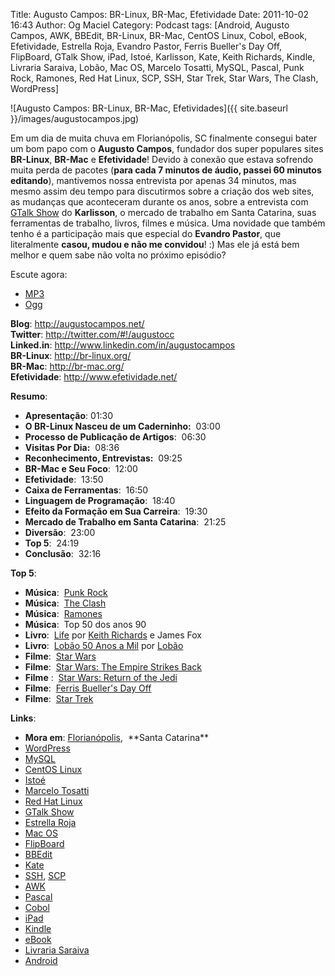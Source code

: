 Title: Augusto Campos: BR-Linux, BR-Mac, Efetividade
Date: 2011-10-02 16:43
Author: Og Maciel
Category: Podcast
tags: [Android, Augusto Campos, AWK, BBEdit, BR-Linux, BR-Mac, CentOS Linux, Cobol, eBook, Efetividade, Estrella Roja, Evandro Pastor, Ferris Bueller's Day Off, FlipBoard, GTalk Show, iPad, Istoé, Karlisson, Kate, Keith Richards, Kindle, Livraria Saraiva, Lobão, Mac OS, Marcelo Tosatti, MySQL, Pascal, Punk Rock, Ramones, Red Hat Linux, SCP, SSH, Star Trek, Star Wars, The Clash, WordPress]

![Augusto Campos: BR-Linux, BR-Mac, Efetividades]({{ site.baseurl }}/images/augustocampos.jpg)

Em um dia de muita chuva em Florianópolis, SC finalmente consegui bater
um bom papo com o **Augusto Campos**, fundador dos super populares sites
**BR-Linux**, **BR-Mac** e **Efetividade**! Devido à conexão que estava
sofrendo muita perda de pacotes (**para cada 7 minutos de áudio, passei
60 minutos editando**), mantivemos nossa entrevista por apenas 34
minutos, mas mesmo assim deu tempo para discutirmos sobre a criação dos
web sites, as mudanças que aconteceram durante os anos, sobre a
entrevista com [GTalk
Show](http://hacktoon.com/?s=augusto+campos "http://hacktoon.com/?s=augusto+campos")
do **Karlisson**, o mercado de trabalho em Santa Catarina, suas
ferramentas de trabalho, livros, filmes e música. Uma novidade que
também tenho é a participação mais que especial do **Evandro Pastor**,
que literalmente **casou, mudou e não me convidou**! :) Mas ele já está
bem melhor e quem sabe não volta no próximo episódio?

Escute agora:

* [MP3](http://downloads.ogmaciel.com/castalio-podcast-18.mp3)
* [Ogg](http://downloads.ogmaciel.com/castalio-podcast-18.ogg) 

**Blog**: <http://augustocampos.net/>  
**Twitter**: <http://twitter.com/#!/augustocc>  
**Linked.in**: <http://www.linkedin.com/in/augustocampos>  
**BR-Linux**: <http://br-linux.org/>  
**BR-Mac**: <http://br-mac.org/>  
**Efetividade**: <http://www.efetividade.net/>

**Resumo**:

-   **Apresentação**: 01:30
-   **O BR-Linux Nasceu de um Caderninho:**  03:00
-   **Processo de Publicação de Artigos**:  06:30
-   **Visitas Por Dia:**  08:36
-   **Reconhecimento, Entrevistas:**  09:25
-   **BR-Mac e Seu Foco**:  12:00
-   **Efetividade**:  13:50
-   **Caixa de Ferramentas**:  16:50
-   **Linguagem de Programação**:  18:40
-   **Efeito da Formação em Sua Carreira**:  19:30
-   **Mercado de Trabalho em Santa Catarina**:  21:25
-   **Diversão**:  23:00
-   **Top 5**:  24:19
-   ****Conclusão****:  32:16

**Top 5**:

-   **Música**:  [Punk
    Rock](http://www.last.fm/search?q=punk+rock&from=ac "http://www.last.fm/search?q=punk+rock&from=ac")
-   **Música**:  [The
    Clash](http://www.last.fm/music/The+Clash "http://www.last.fm/music/The+Clash")
-   **Música**:
     [Ramones](http://www.last.fm/music/Ramones "http://www.last.fm/music/Ramones")
-   **Música**:  Top 50 dos anos 90
-   **Livro**:
     [Life](http://www.amazon.com/Life-Keith-Richards/dp/031603441X/ref=sr_1_1?s=books&ie=UTF8&qid=1317570186&sr=1-1 "http://www.amazon.com/Life-Keith-Richards/dp/031603441X/ref=sr_1_1?s=books&ie=UTF8&qid=1317570186&sr=1-1") por
    [Keith
    Richards](https://pt.wikipedia.org/wiki/Keith_Richards "https://pt.wikipedia.org/wiki/Keith_Richards")
    e James Fox
-   **Livro**:  [Lobão 50 Anos a
    Mil](http://www.walmart.com.br/Produto/Livros/Literatura-Nacional/Nova-Fronteira/233090-Lobao-50-Anos-a-Mil "http://www.walmart.com.br/Produto/Livros/Literatura-Nacional/Nova-Fronteira/233090-Lobao-50-Anos-a-Mil") por
    [Lobão](https://pt.wikipedia.org/wiki/Lob%C3%A3o_(m%C3%BAsico) "https://pt.wikipedia.org/wiki/Lob%C3%A3o_(m%C3%BAsico)")
-   **Filme**:  [Star
    Wars](http://www.imdb.com/title/tt0076759/ "http://www.imdb.com/title/tt0076759/")
-   **Filme**:  [Star Wars: The Empire Strikes
    Back](http://www.imdb.com/title/tt0080684/ "http://www.imdb.com/title/tt0080684/")
-   **Filme** :  [Star Wars: Return of the
    Jedi](http://www.imdb.com/title/tt0086190/ "http://www.imdb.com/title/tt0086190/")
-   **Filme**:  [Ferris Bueller's Day
    Off](http://www.imdb.com/title/tt0091042/ "http://www.imdb.com/title/tt0091042/")
-   **Filme**:  [Star
    Trek](http://www.imdb.com/find?s=all&q=star+trek "http://www.imdb.com/find?s=all&q=star+trek")

**Links**:

-   **Mora em**:
    [Florianópolis](http://maps.google.com/maps?f=q&source=s_q&hl=en&geocode=&q=Florianopolis+-+SC,+Brazil&aq=0&ie=UTF8&hq=&hnear=Florian%C3%B3polis+-+Santa+Catarina,+Brazil&t=h&z=11&vpsrc=0 "http://maps.google.com/maps?f=q&source=s_q&hl=en&geocode=&q=Florianopolis+-+SC,+Brazil&aq=0&ie=UTF8&hq=&hnear=Florian%C3%B3polis+-+Santa+Catarina,+Brazil&t=h&z=11&vpsrc=0"),  **Santa
    Catarina**
-   [WordPress](http://wordpress.com "http://wordpress.com")
-   [MySQL](http://www.mysql.com/ "http://www.mysql.com/")
-   [CentOS Linux](http://www.centos.org/ "http://www.centos.org/")
-   [Istoé](http://www.istoe.com.br/ "http://www.istoe.com.br/")
-   [Marcelo
    Tosatti](https://pt.wikipedia.org/wiki/Marcelo_Tosatti "https://pt.wikipedia.org/wiki/Marcelo_Tosatti")
-   [Red Hat
    Linux](https://duckduckgo.com/Red_Hat "https://duckduckgo.com/Red_Hat")
-   [GTalk
    Show](http://hacktoon.com/?s=augusto+campos "http://hacktoon.com/?s=augusto+campos")
-   [Estrella
    Roja](http://www.estrellaroja.info/ "http://www.estrellaroja.info/")
-   [Mac
    OS](http://www.apple.com/macosx/ "http://www.apple.com/macosx/")
-   [FlipBoard](http://flipboard.com/ "http://flipboard.com/")
-   [BBEdit](http://www.barebones.com/products/bbedit/ "http://www.barebones.com/products/bbedit/")
-   [Kate](https://pt.wikipedia.org/wiki/Kate_(KDE) "https://pt.wikipedia.org/wiki/Kate_(KDE)")
-   [SSH](https://pt.wikipedia.org/wiki/Ssh "https://pt.wikipedia.org/wiki/Ssh"),
    [SCP](https://pt.wikipedia.org/wiki/Unix_SCP "https://pt.wikipedia.org/wiki/Unix_SCP")
-   [AWK](https://pt.wikipedia.org/wiki/Awk "https://pt.wikipedia.org/wiki/Awk")
-   [Pascal](https://pt.wikipedia.org/wiki/Pascal "https://pt.wikipedia.org/wiki/Pascal")
-   [Cobol](https://pt.wikipedia.org/wiki/Cobol "https://pt.wikipedia.org/wiki/Cobol")
-   [iPad](http://www.apple.com/ipad/ "http://www.apple.com/ipad/")
-   [Kindle](https://pt.wikipedia.org/wiki/Kindle "https://pt.wikipedia.org/wiki/Kindle")
-   [eBook](https://pt.wikipedia.org/wiki/Ebook "https://pt.wikipedia.org/wiki/Ebook")
-   [Livraria
    Saraiva](http://www.livrariasaraiva.com.br/ "http://www.livrariasaraiva.com.br/")
-   [Android](http://www.android.com/ "http://www.android.com/")
